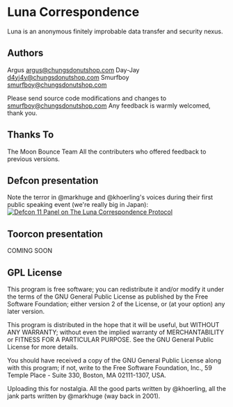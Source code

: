 # Luna Correspondence

Luna is an anonymous finitely improbable data transfer and security nexus.


## Authors

Argus <argus@chungsdonutshop.com>
Day-Jay <d4yj4y@chungsdonutshop.com>
Smurfboy <smurfboy@chungsdonutshop.com>

Please send source code modifications and changes to smurfboy@chungsdonutshop.com
Any feedback is warmly welcomed, thank you.


## Thanks To
The Moon Bounce Team
All the contributers who offered feedback to previous versions.

## Defcon presentation

Note the terror in @markhuge and @khoerling's voices during their first public speaking event (we're really big in Japan):
[![Defcon 11 Panel on The Luna Correspondence Protocol](https://www.youtube.com/embed/3jqr9dwJ8O4/0.jpg)](https://www.youtube.com/embed/3jqr9dwJ8O4)

## Toorcon presentation

COMING SOON

## GPL License
This program is free software; you can redistribute it and/or modify it under the terms of the GNU General
Public License as published by the Free Software Foundation; either version 2 of the License, or (at your option) any later version.

This program is distributed in the hope that it will be useful, but WITHOUT ANY WARRANTY; without even the
implied warranty of MERCHANTABILITY or FITNESS FOR A PARTICULAR PURPOSE.  See the GNU General Public License
for more details.

You should have received a copy of the GNU General Public License along with this program; if not, write to
the Free Software Foundation, Inc., 59 Temple Place - Suite 330, Boston, MA  02111-1307, USA.

Uploading this for nostalgia. All the good parts written by @khoerling, all the jank parts written by @markhuge (way back
in 2001).
